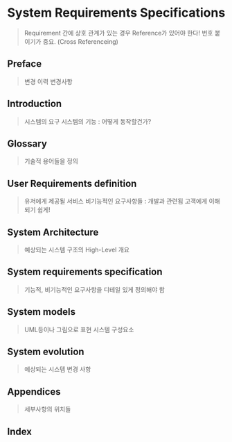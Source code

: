# System Requirements Specifications #

> Requirement 간에 상호 관계가 있는 경우 Reference가 있어야 한다!
> 번호 붙이기가 중요. (Cross Referenceing)

## Preface

> 변경 이력
> 변경사항

## Introduction

> 시스템의 요구
> 시스템의 기능 : 어떻게 동작할건가?

## Glossary

> 기술적 용어들을 정의

## User Requirements definition

> 유저에게 제공될 서비스
> 비기능적인 요구사항들 : 개발과 관련됨
> 고객에게 이해되기 쉽게!

## System Architecture

> 예상되는 시스템 구조의 High-Level 개요

## System requirements specification

> 기능적, 비기능적인 요구사항을 디테일 있게 정의해야 함

## System models

> UML등이나 그림으로 표현
> 시스템 구성요소

## System evolution

> 예상되는 시스템 변경 사항

## Appendices

> 세부사항의 위치들

## Index